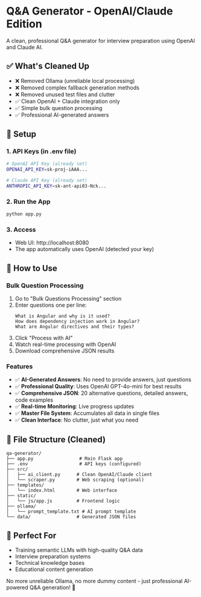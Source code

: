 # Q&A Generator - OpenAI/Claude Edition

A clean, professional Q&A generator for interview preparation using OpenAI and Claude AI.

## ✅ What's Cleaned Up

- ❌ Removed Ollama (unreliable local processing)
- ❌ Removed complex fallback generation methods  
- ❌ Removed unused test files and clutter
- ✅ Clean OpenAI + Claude integration only
- ✅ Simple bulk question processing
- ✅ Professional AI-generated answers

## 🔑 Setup

### 1. API Keys (in .env file)
```bash
# OpenAI API Key (already set)
OPENAI_API_KEY=sk-proj-iAAA...

# Claude API Key (already set)  
ANTHROPIC_API_KEY=sk-ant-api03-Nck...
```

### 2. Run the App
```bash
python app.py
```

### 3. Access
- Web UI: http://localhost:8080
- The app automatically uses OpenAI (detected your key)

## 🚀 How to Use

### Bulk Question Processing
1. Go to "Bulk Questions Processing" section
2. Enter questions one per line:
   ```
   What is Angular and why is it used?
   How does dependency injection work in Angular?
   What are Angular directives and their types?
   ```
3. Click "Process with AI"
4. Watch real-time processing with OpenAI
5. Download comprehensive JSON results

### Features
- ✅ **AI-Generated Answers**: No need to provide answers, just questions
- ✅ **Professional Quality**: Uses OpenAI GPT-4o-mini for best results
- ✅ **Comprehensive JSON**: 20 alternative questions, detailed answers, code examples
- ✅ **Real-time Monitoring**: Live progress updates
- ✅ **Master File System**: Accumulates all data in single files
- ✅ **Clean Interface**: No clutter, just what you need

## 📁 File Structure (Cleaned)
```
qa-generator/
├── app.py                 # Main Flask app
├── .env                   # API keys (configured)
├── src/
│   ├── ai_client.py      # Clean OpenAI/Claude client
│   └── scraper.py        # Web scraping (optional)
├── templates/
│   └── index.html        # Web interface
├── static/
│   └── js/app.js         # Frontend logic
├── ollama/
│   └── prompt_template.txt # AI prompt template
└── data/                 # Generated JSON files
```

## 🎯 Perfect For
- Training semantic LLMs with high-quality Q&A data
- Interview preparation systems
- Technical knowledge bases
- Educational content generation

No more unreliable Ollama, no more dummy content - just professional AI-powered Q&A generation! 🚀
